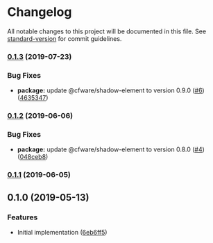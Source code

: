 # Changelog

All notable changes to this project will be documented in this file. See [standard-version](https://github.com/conventional-changelog/standard-version) for commit guidelines.

### [0.1.3](https://github.com/cfware/footer/compare/v0.1.2...v0.1.3) (2019-07-23)


### Bug Fixes

* **package:** update @cfware/shadow-element to version 0.9.0 ([#6](https://github.com/cfware/footer/issues/6)) ([4635347](https://github.com/cfware/footer/commit/4635347))

### [0.1.2](https://github.com/cfware/footer/compare/v0.1.1...v0.1.2) (2019-06-06)


### Bug Fixes

* **package:** update @cfware/shadow-element to version 0.8.0 ([#4](https://github.com/cfware/footer/issues/4)) ([048ceb8](https://github.com/cfware/footer/commit/048ceb8))



### [0.1.1](https://github.com/cfware/footer/compare/v0.1.0...v0.1.1) (2019-06-05)



## 0.1.0 (2019-05-13)


### Features

* Initial implementation ([6eb6ff5](https://github.com/cfware/footer/commit/6eb6ff5))

